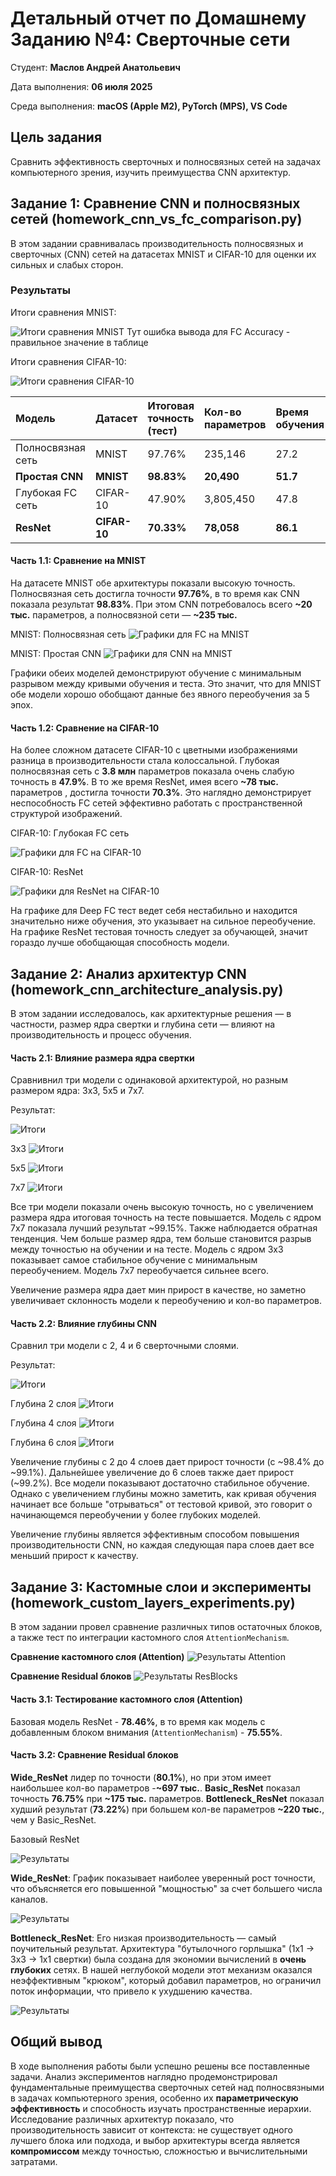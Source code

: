 # Детальный отчет по Домашнему Заданию №4: Сверточные сети

Студент: **Маслов Андрей Анатольевич**

Дата выполнения: **06 июля 2025**

Среда выполнения: **macOS (Apple M2), PyTorch (MPS), VS Code**

## Цель задания
Сравнить эффективность сверточных и полносвязных сетей на задачах компьютерного зрения, изучить преимущества CNN архитектур.


## Задание 1: Сравнение CNN и полносвязных сетей (homework_cnn_vs_fc_comparison.py)
В этом задании сравнивалась производительность полносвязных и сверточных (CNN) сетей на датасетах MNIST и CIFAR-10 для оценки их сильных и слабых сторон.

### Результаты

Итоги сравнения MNIST:

![Итоги сравнения MNIST](result_screenshots/task1/MNIST_result.png)
Тут ошибка вывода для FC Accuracy - правильное значение в таблице

Итоги сравнения CIFAR-10:

![Итоги сравнения CIFAR-10](result_screenshots/task1/CIFAR-10_result.png)


| Модель | Датасет | Итоговая точность (тест) | Кол-во параметров | Время обучения|
| :--- | :--- | :--- |:--- | :--- |
| Полносвязная сеть | MNIST | 97.76% | 235,146 | 27.2 |
| **Простая CNN** | **MNIST** | **98.83%** | **20,490** | **51.7** |
| Глубокая FC сеть | CIFAR-10| 47.90% | 3,805,450 | 47.8 |
| **ResNet** | **CIFAR-10**| **70.33%** | **78,058**| **86.1**|


#### **Часть 1.1: Сравнение на MNIST**

На датасете MNIST обе архитектуры показали высокую точность.
Полносвязная сеть достигла точности **97.76%**, в то время как CNN показала результат **98.83%**. При этом CNN потребовалось всего **~20 тыс.** параметров, а полносвязной сети — **~235 тыс.**

MNIST: Полносвязная сеть 
![Графики для FC на MNIST](plots/mnist_comparison/fc_mnist_curves.png)

MNIST: Простая CNN
![Графики для CNN на MNIST](plots/mnist_comparison/cnn_mnist_curves.png)

Графики обеих моделей демонстрируют обучение с минимальным разрывом между кривыми обучения и теста. Это значит, что для MNIST обе модели хорошо обобщают данные без явного переобучения за 5 эпох.


#### **Часть 1.2: Сравнение на CIFAR-10**

На более сложном датасете CIFAR-10 с цветными изображениями разница в производительности стала колоссальной.
Глубокая полносвязная сеть с **3.8 млн** параметров показала очень слабую точность в **47.9%**. В то же время ResNet, имея всего **~78 тыс.** параметров , достигла точности **70.3%**. Это наглядно демонстрирует неспособность FC сетей эффективно работать с пространственной структурой изображений.


CIFAR-10: Глубокая FC сеть 

![Графики для FC на CIFAR-10](plots/cifar_comparison/fc_cifar_curves.png)

CIFAR-10: ResNet

![Графики для ResNet на CIFAR-10](plots/cifar_comparison/resnet_cifar_curves.png)

На графике для Deep FC тест ведет себя нестабильно и находится значительно ниже обучения, это указывает на сильное переобучение. На графике ResNet тестовая точность следует за обучающей, значит гораздо лучше обобщающая способность модели.



## Задание 2: Анализ архитектур CNN (homework_cnn_architecture_analysis.py)
В этом задании исследовалось, как архитектурные решения — в частности, размер ядра свертки и глубина сети — влияют на производительность и процесс обучения.

#### **Часть 2.1: Влияние размера ядра свертки**
Сравнивнил три модели с одинаковой архитектурой, но разным размером ядра: 3x3, 5x5 и 7x7.

Результат:

![Итоги](result_screenshots/task2/Kernel_result.png)

3x3
![Итоги](plots/architecture_analysis/Kernel_3x3_curves.png)

5x5
![Итоги](plots/architecture_analysis/Kernel_5x5_curves.png)

7x7
![Итоги](plots/architecture_analysis/Kernel_7x7_curves.png)

Все три модели показали очень высокую точность, но с увеличением размера ядра итоговая точность на тесте повышается. Модель с ядром 7x7 показала лучший результат ~99.15%. Также наблюдается обратная тенденция. Чем больше размер ядра, тем больше становится разрыв между точностью на обучении и на тесте. Модель с ядром 3x3 показывает самое стабильное обучение с минимальным переобучением. Модель 7x7 переобучается сильнее всего.

Увеличение размера ядра дает мин прирост в качестве, но заметно увеличивает склонность модели к переобучению и кол-во параметров.

#### **Часть 2.2: Влияние глубины CNN**
Сравнил три модели с 2, 4 и 6 сверточными слоями.

Результат:

![Итоги](result_screenshots/task2/Depth_result.png)

Глубина 2 слоя
![Итоги](plots/architecture_analysis/Depth_2_layers_curves.png)

Глубина 4 слоя
![Итоги](plots/architecture_analysis/Depth_4_layers_curves.png)

Глубина 6 слоя
![Итоги](plots/architecture_analysis/Depth_6_layers_curves.png)


Увеличение глубины с 2 до 4 слоев дает прирост точности (с ~98.4% до ~99.1%). Дальнейшее увеличение до 6 слоев также дает прирост (~99.2%). Все модели показывают достаточно стабильное обучение. Однако с увеличением глубины можно заметить, как кривая обучения начинает все больше "отрываться" от тестовой кривой, это говорит о начинающемся переобучении у более глубоких моделей.

Увеличение глубины является эффективным способом повышения производительности CNN, но каждая следующая пара слоев дает все меньший прирост к качеству.


## Задание 3: Кастомные слои и эксперименты (homework_custom_layers_experiments.py)
В этом задании провел сравнение различных типов остаточных блоков, а также тест по интеграции кастомного слоя `AttentionMechanism`.


**Сравнение кастомного слоя (Attention)**
![Результаты Attention](result_screenshots/task3/ResNet_custom_testing.png)

**Сравнение Residual блоков**
![Результаты ResBlocks](result_screenshots/task3/Residual_blocks_comparison.png)

#### **Часть 3.1: Тестирование кастомного слоя (Attention)**
Базовая модель ResNet - **78.46%**, в то время как модель с добавленным блоком внимания (`AttentionMechanism`) - **75.55%**.



#### **Часть 3.2: Сравнение Residual блоков**

**Wide_ResNet** лидер по точности (**80.1%**), но при этом имеет наибольшее кол-во параметров -**~697 тыс.**. **Basic_ResNet** показал точность **76.75%** при **~175 тыс.** параметров. **Bottleneck_ResNet** показал худший результат (**73.22%**) при большем кол-ве параметров **~220 тыс.**, чем у Basic_ResNet.


Базовый ResNet

![Результаты](plots/residual_blocks/Basic_ResNet_curves.png)


**Wide_ResNet**: График показывает наиболее уверенный рост точности, что объясняется его повышенной "мощностью" за счет большего числа каналов.

![Результаты](plots/residual_blocks/Wide_ResNet_curves.png)


**Bottleneck_ResNet**: Его низкая производительность — самый поучительный результат. Архитектура "бутылочного горлышка" (1x1 -> 3x3 -> 1x1 свертки) была создана для экономии вычислений в **очень глубоких** сетях. В нашей неглубокой модели этот механизм оказался неэффективным "крюком", который добавил параметров, но ограничил поток информации, что привело к ухудшению качества.

![Результаты](plots/residual_blocks/Bottleneck_ResNet_curves.png)



## Общий вывод
В ходе выполнения работы были успешно решены все поставленные задачи. Анализ экспериментов наглядно продемонстрировал фундаментальные преимущества сверточных сетей над полносвязными в задачах компьютерного зрения, особенно их **параметрическую эффективность** и способность изучать пространственные иерархии. Исследование различных архитектур показало, что производительность зависит от контекста: не существует одного лучшего блока или подхода, и выбор архитектуры всегда является **компромиссом** между точностью, сложностью и вычислительными затратами.